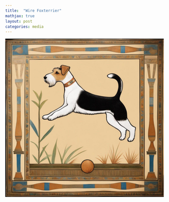 ```yaml
---
title:  "Wire Foxterrier"
mathjax: true
layout: post
categories: media
---
```

![Wirehair Foxterrier](/assets/pic/Unknown-2.jpeg)
